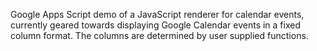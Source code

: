 Google Apps Script demo of a JavaScript renderer for calendar events, currently geared towards displaying Google Calendar events in a fixed column format.
The columns are determined by user supplied functions.
